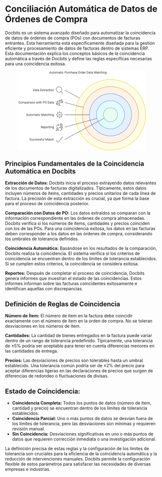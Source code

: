 # Conciliación Automática de Datos de Órdenes de Compra

Docbits es un sistema avanzado diseñado para automatizar la coincidencia de datos de órdenes de compra (POs) con documentos de facturas entrantes. Esta herramienta está específicamente diseñada para la gestión eficiente y procesamiento de datos de facturas dentro de sistemas ERP. Esta documentación explica los conceptos básicos de la coincidencia automática a través de Docbits y define las reglas específicas necesarias para una coincidencia exitosa.

<figure><img src="../.gitbook/assets/Automatic Purchase Order Data Matching.svg" alt=""><figcaption></figcaption></figure>

## **Principios Fundamentales de la Coincidencia Automática en Docbits**

**Extracción de Datos:** Docbits inicia el proceso extrayendo datos relevantes de los documentos de facturas digitalizados. Típicamente, estos datos incluyen números de ítems, cantidades y precios unitarios de cada línea de factura. La precisión de esta extracción es crucial, ya que forma la base para el proceso de coincidencia posterior.

**Comparación con Datos de PO:** Los datos extraídos se comparan con la información correspondiente en las órdenes de compra almacenadas. Docbits verifica si los números de ítems, cantidades y precios coinciden con los de las POs. Para una coincidencia exitosa, los datos en las facturas deben corresponder a los datos en las órdenes de compra, considerando los umbrales de tolerancia definidos.

**Coincidencia Automática:** Basándose en los resultados de la comparación, Docbits realiza la coincidencia. El sistema verifica si los criterios de coincidencia se encuentran dentro de los límites de tolerancia establecidos. Si se cumplen estos criterios, la coincidencia se considera exitosa.

**Reportes:** Después de completar el proceso de coincidencia, Docbits genera informes que muestran el estado de las coincidencias. Estos informes informan sobre las facturas coincidentes exitosamente e identifican aquellas con discrepancias.

## **Definición de Reglas de Coincidencia**

**Número de Ítem:** El número de ítem en la factura debe coincidir exactamente con el número de ítem en la orden de compra. No se toleran desviaciones en los números de ítem.

**Cantidades:** La cantidad de bienes entregados en la factura puede variar dentro de un rango de tolerancia predefinido. Típicamente, una tolerancia de ±5% podría ser aceptable para tener en cuenta diferencias menores en las cantidades de entrega.

**Precios:** Las desviaciones de precios son tolerables hasta un umbral establecido. Una tolerancia común podría ser de ±2% del precio para aceptar diferencias ligeras en las declaraciones de precios que surgen de diferencias de redondeo o fluctuaciones de divisas.

## **Estado de Coincidencia:**

* **Coincidencia Completa:** Todos los puntos de datos (número de ítem, cantidad y precio) se encuentran dentro de los límites de tolerancia establecidos.
* **Coincidencia Parcial:** Uno o más puntos de datos se desvían fuera de los límites de tolerancia, pero las desviaciones son mínimas y requieren revisión manual.
* **Sin Coincidencia:** Desviaciones significativas en uno o más puntos de datos que requieren corrección inmediata o una investigación adicional.

La definición precisa de estas reglas y la configuración de los límites de tolerancia son cruciales para la eficiencia de la coincidencia automática y la reducción de intervenciones manuales. Docbits permite la configuración flexible de estos parámetros para satisfacer las necesidades de diversas empresas e industrias.
